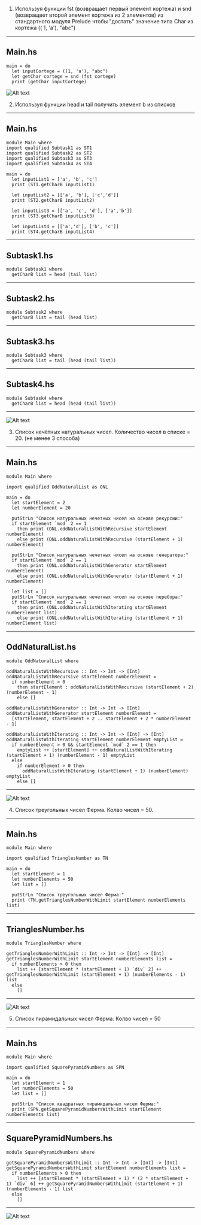 1) Используя функции fst (возвращает первый элемент кортежа)  и snd (возвращвет второй элемент кортежа из 2 элементов)  из стандартного модуля Prelude чтобы "достать" значение типа Char из кортежа (( 1, 'a'), "abc")
-------------------------------------------------
Main.hs
-------------------------------------------------
```
main = do
  let inputCortege = ((1, 'a'), "abc")
  let getChar cortege = snd (fst cortege)
  print (getChar inputCortege)
```

![Alt text](task1/image.png)

2) Используя функции head и tail  получить элемент b из списков
-------------------------------------------------
Main.hs
-------------------------------------------------
```
module Main where
import qualified Subtask1 as ST1
import qualified Subtask2 as ST2
import qualified Subtask3 as ST3
import qualified Subtask4 as ST4

main = do
  let inputList1 = ['a', 'b', 'c']
  print (ST1.getCharB inputList1)

  let inputList2 = [['a', 'b'], ['c','d']]
  print (ST2.getCharB inputList2)

  let inputList3 = [['a', 'c', 'd'], ['a','b']]
  print (ST3.getCharB inputList3)

  let inputList4 = [['a','d'], ['b', 'c']]
  print (ST4.getCharB inputList4)
```
-------------------------------------------------
Subtask1.hs
-------------------------------------------------
```
module Subtask1 where
  getCharB list = head (tail list)
```
-------------------------------------------------
Subtask2.hs
-------------------------------------------------
```
module Subtask2 where
  getCharB list = tail (head list)
```
-------------------------------------------------
Subtask3.hs
-------------------------------------------------
```
module Subtask3 where
  getCharB list = tail (head (tail list))
```
-------------------------------------------------
Subtask4.hs
-------------------------------------------------
```
module Subtask4 where
  getCharB list = head (head (tail list))
```
-------------------------------------------------
![Alt text](task2/image.png)

3) Список нечётных натуральных чисел.  Количество чисел в списке = 20. (не менее 3 способа)
-------------------------------------------------
Main.hs
-------------------------------------------------
```
module Main where

import qualified OddNaturalList as ONL

main = do
  let startElement = 2
  let numberElement = 20

  putStrLn "Список натуральных нечетных чисел на основе рекурсии:"
  if startElement `mod` 2 == 1
    then print (ONL.oddNaturalListWithRecursive startElement numberElement)
    else print (ONL.oddNaturalListWithRecursive (startElement + 1) numberElement)

  putStrLn "Список натуральных нечетных чисел на основе генератора:"
  if startElement `mod` 2 == 1
    then print (ONL.oddNaturalListWithGenerator startElement numberElement)
    else print (ONL.oddNaturalListWithGenerator (startElement + 1) numberElement)

  let list = []
  putStrLn "Список натуральных нечетных чисел на основе перебора:"
  if startElement `mod` 2 == 1
    then print (ONL.oddNaturalListWithIterating startElement numberElement list)
    else print (ONL.oddNaturalListWithIterating (startElement + 1) numberElement list)
```
-------------------------------------------------
OddNaturalList.hs
-------------------------------------------------
```
module OddNaturalList where

oddNaturalListWithRecursive :: Int -> Int -> [Int]
oddNaturalListWithRecursive startElement numberElement =
  if numberElement > 0
    then startElement : oddNaturalListWithRecursive (startElement + 2) (numberElement - 1)
    else []

oddNaturalListWithGenerator :: Int -> Int -> [Int]
oddNaturalListWithGenerator startElement numberElement = 
  [startElement, startElement + 2 .. startElement + 2 * numberElement - 1]

oddNaturalListWithIterating :: Int -> Int -> [Int] -> [Int]
oddNaturalListWithIterating startElement numberElement emptyList = 
  if numberElement > 0 && startElement `mod` 2 == 1 then 
    emptyList ++ [startElement] ++ oddNaturalListWithIterating (startElement + 1) (numberElement - 1) emptyList
  else 
    if numberElement > 0 then
      oddNaturalListWithIterating (startElement + 1) (numberElement) emptyList
    else []
```
-------------------------------------------------
![Alt text](task3/image-1.png)

4) Список треугольных чисел Ферма. Колво чисел = 50.
-------------------------------------------------
Main.hs
-------------------------------------------------
```
module Main where

import qualified TrianglesNumber as TN

main = do
  let startElement = 1
  let numberElements = 50
  let list = []

  putStrLn "Список треугольных чисел Ферма:"
  print (TN.getTrianglesNumberWithLimit startElement numberElements list)
```
-------------------------------------------------
TrianglesNumber.hs
-------------------------------------------------
```
module TrianglesNumber where

getTrianglesNumberWithLimit :: Int -> Int -> [Int] -> [Int]
getTrianglesNumberWithLimit startElement numberElements list =
  if numberElements > 0 then
    list ++ [startElement * (startElement + 1) `div` 2] ++ getTrianglesNumberWithLimit (startElement + 1) (numberElements - 1) list
  else 
    []
```
-------------------------------------------------
![Alt text](task4/image.png)

5) Список пирамидальных чисел Ферма. Колво чисел = 50
-------------------------------------------------
Main.hs
-------------------------------------------------
```
module Main where

import qualified SquarePyramidNumbers as SPN

main = do
  let startElement = 1
  let numberElements = 50
  let list = []

  putStrLn "Список квадратных пирамидальных чисел Ферма:"
  print (SPN.getSquarePyramidNumbersWithLimit startElement numberElements list)
```
-------------------------------------------------
SquarePyramidNumbers.hs
-------------------------------------------------
```
module SquarePyramidNumbers where

getSquarePyramidNumbersWithLimit :: Int -> Int -> [Int] -> [Int]
getSquarePyramidNumbersWithLimit startElement numberElements list =
  if numberElements > 0 then
    list ++ [startElement * (startElement + 1) * (2 * startElement + 1) `div` 6] ++ getSquarePyramidNumbersWithLimit (startElement + 1) (numberElements - 1) list
  else 
    []
```
-------------------------------------------------
![Alt text](task5/image.png)
